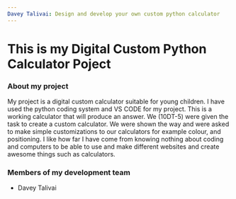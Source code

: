 ```yaml
---
Davey Talivai: Design and develop your own custom python calculator
---
```





# This is my Digital Custom Python Calculator Poject

### About my project
My project is a digital custom calculator suitable for young children. I have used the python coding system and VS CODE for my project. This is a working calculator that will produce an answer. We (10DT-5) were given the task to create a custom calculator. We were shown the way and were asked to make simple customizations to our calculators for example colour, and positioning. I like how far I have come from knowing nothing about coding and computers to be able to use and make different websites and create awesome things such as calculators. 

### Members of my development team
- Davey Talivai
